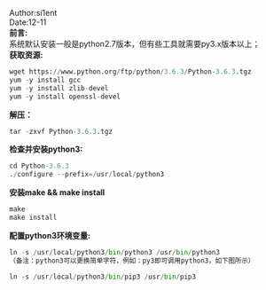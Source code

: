 Author:si1ent  
Date:12-11  
__前言:__  
系统默认安装一般是python2.7版本，但有些工具就需要py3.x版本以上；  
__获取资源:__  
```python
wget https://www.python.org/ftp/python/3.6.3/Python-3.6.3.tgz 
yum -y install gcc 
yum -y install zlib-devel 
yum -y install openssl-devel

```
__解压：__  
```python
tar -zxvf Python-3.6.3.tgz
```
__检查并安装python3:__  
```python
cd Python-3.6.3
./configure --prefix=/usr/local/python3
```
__安装make && make install__  
```python
make 
make install
```
__配置python3环境变量:__  
```python
ln -s /usr/local/python3/bin/python3 /usr/bin/python3 
（备注：python3可以更换简单字符，例如：py3即可调用python3，如下图所示）
```

```python
ln -s /usr/local/python3/bin/pip3 /usr/bin/pip3
```

